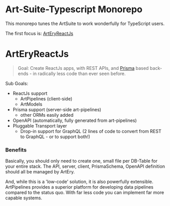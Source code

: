 # Art-Suite-Typescript Monorepo

This monorepo tunes the ArtSuite to work wonderfully for TypeScript users.

The first focus is: [ArtEryReactJs](#arteryreactjs)

# ArtEryReactJs

> Goal: Create ReactJs apps, with REST APIs, and [Prisma](https://www.prisma.io) based back-ends - in radically less code than ever seen before.

Sub Goals:

- ReactJs support
  - ArtPipelines (client-side)
  - ArtModels
- Prisma support (server-side art-pipelines)
  - other ORMs easily added
- OpenAPI (automatically, fully generated from art-pipelines)
- Pluggable Transport layer
  - Drop-in support for GraphQL (2 lines of code to convert from REST to GraphQL - or to support both!)

### Benefits

Basically, you should only need to create one, small file per DB-Table for your entire stack. The API, server, client, PrismaSchema, OpenAPI definition should all be managed by ArtEry.

And, while this is a 'low-code' solution, it is also powerfully extensible. ArtPipelines provides a superior platform for developing data pipelines compared to the status quo. With far less code you can implement far more capable systems.
